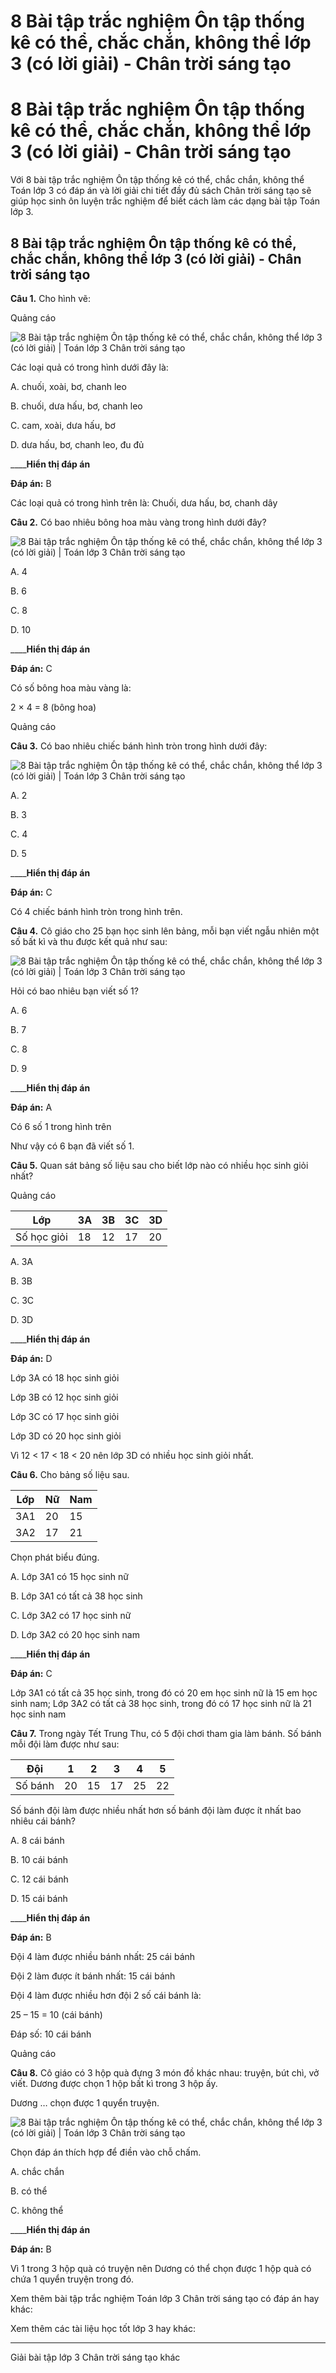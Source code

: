 # 8 Bài tập trắc nghiệm Ôn tập thống kê có thể, chắc chắn, không thể lớp 3 (có lời giải) - Chân trời sáng tạo

# 8 Bài tập trắc nghiệm Ôn tập thống kê có thể, chắc chắn, không thể lớp 3 (có lời giải) - Chân trời sáng tạo

Với 8 bài tập trắc nghiệm Ôn tập thống kê có thể, chắc chắn, không thể Toán lớp 3 có đáp án và lời giải chi tiết đầy đủ sách Chân trời sáng tạo sẽ giúp học sinh ôn luyện trắc nghiệm để biết cách làm các dạng bài tập Toán lớp 3.

## 8 Bài tập trắc nghiệm Ôn tập thống kê có thể, chắc chắn, không thể lớp 3 (có lời giải) - Chân trời sáng tạo

**Câu 1.** Cho hình vẽ: 

Quảng cáo

![8 Bài tập trắc nghiệm Ôn tập thống kê có thể, chắc chắn, không thể lớp 3 \(có lời giải\) | Toán lớp 3 Chân trời sáng tạo](https://vietjack.com/toan-3-ct/images/trac-nghiem-on-tap-thong-ke-co-the-chac-chan-khong-the-244841.PNG)

Các loại quả có trong hình dưới đây là:

A. chuối, xoài, bơ, chanh leo

B. chuối, dưa hấu, bơ, chanh leo

C. cam, xoài, dưa hấu, bơ

D. dưa hấu, bơ, chanh leo, đu đủ

____**Hiển thị đáp án**

**Đáp án:** B

Các loại quả có trong hình trên là: Chuối, dưa hấu, bơ, chanh dây

**Câu 2.** Có bao nhiêu bông hoa màu vàng trong hình dưới đây?

![8 Bài tập trắc nghiệm Ôn tập thống kê có thể, chắc chắn, không thể lớp 3 \(có lời giải\) | Toán lớp 3 Chân trời sáng tạo](https://vietjack.com/toan-3-ct/images/trac-nghiem-on-tap-thong-ke-co-the-chac-chan-khong-the-244842.PNG)

A. 4

B. 6

C. 8

D. 10

____**Hiển thị đáp án**

**Đáp án:** C

Có số bông hoa màu vàng là: 

2 × 4 = 8 (bông hoa)

Quảng cáo

**Câu 3.** Có bao nhiêu chiếc bánh hình tròn trong hình dưới đây:

![8 Bài tập trắc nghiệm Ôn tập thống kê có thể, chắc chắn, không thể lớp 3 \(có lời giải\) | Toán lớp 3 Chân trời sáng tạo](https://vietjack.com/toan-3-ct/images/trac-nghiem-on-tap-thong-ke-co-the-chac-chan-khong-the-244843.PNG)

A. 2

B. 3

C. 4

D. 5

____**Hiển thị đáp án**

**Đáp án:** C

Có 4 chiếc bánh hình tròn trong hình trên.

**Câu 4.** Cô giáo cho 25 bạn học sinh lên bảng, mỗi bạn viết ngẫu nhiên một số bất kì và thu được kết quả như sau:

![8 Bài tập trắc nghiệm Ôn tập thống kê có thể, chắc chắn, không thể lớp 3 \(có lời giải\) | Toán lớp 3 Chân trời sáng tạo](https://vietjack.com/toan-3-ct/images/trac-nghiem-on-tap-thong-ke-co-the-chac-chan-khong-the-244844.PNG)

Hỏi có bao nhiêu bạn viết số 1?

A. 6

B. 7

C. 8

D. 9

____**Hiển thị đáp án**

**Đáp án:** A

Có 6 số 1 trong hình trên

Như vậy có 6 bạn đã viết số 1. 

**Câu 5.** Quan sát bảng số liệu sau cho biết lớp nào có nhiều học sinh giỏi nhất?

Quảng cáo

Lớp |  3A |  3B |  3C |  3D  
---|---|---|---|---  
Số học giỏi |  18 |  12 |  17 |  20  
  
A. 3A

B. 3B

C. 3C

D. 3D

____**Hiển thị đáp án**

**Đáp án:** D

Lớp 3A có 18 học sinh giỏi

Lớp 3B có 12 học sinh giỏi

Lớp 3C có 17 học sinh giỏi

Lớp 3D có 20 học sinh giỏi

Vì 12 < 17 < 18 < 20 nên lớp 3D có nhiều học sinh giỏi nhất.

**Câu 6.** Cho bảng số liệu sau. 

**Lớp** |  **Nữ** |  **Nam**  
---|---|---  
3A1 |  20 |  15  
3A2 |  17 |  21  
  
Chọn phát biểu đúng.

A. Lớp 3A1 có 15 học sinh nữ

B. Lớp 3A1 có tất cả 38 học sinh

C. Lớp 3A2 có 17 học sinh nữ

D. Lớp 3A2 có 20 học sinh nam

____**Hiển thị đáp án**

**Đáp án:** C

Lớp 3A1 có tất cả 35 học sinh, trong đó có 20 em học sinh nữ là 15 em học sinh nam; Lớp 3A2 có tất cả 38 học sinh, trong đó có 17 học sinh nữ là 21 học sinh nam

**Câu 7.** Trong ngày Tết Trung Thu, có 5 đội chơi tham gia làm bánh. Số bánh mỗi đội làm được như sau:

Đội |  1 |  2 |  3 |  4 |  5  
---|---|---|---|---|---  
Số bánh |  20 |  15 |  17 |  25 |  22  
  
Số bánh đội làm được nhiều nhất hơn số bánh đội làm được ít nhất bao nhiêu cái bánh?

A. 8 cái bánh

B. 10 cái bánh

C. 12 cái bánh

D. 15 cái bánh

____**Hiển thị đáp án**

**Đáp án:** B

Đội 4 làm được nhiều bánh nhất: 25 cái bánh

Đội 2 làm được ít bánh nhất: 15 cái bánh

Đội 4 làm được nhiều hơn đội 2 số cái bánh là:

25 – 15 = 10 (cái bánh)

Đáp số: 10 cái bánh

Quảng cáo

**Câu 8.** Cô giáo có 3 hộp quà đựng 3 món đồ khác nhau: truyện, bút chì, vở viết. Dương được chọn 1 hộp bất kì trong 3 hộp ấy.

Dương … chọn được 1 quyển truyện.

![8 Bài tập trắc nghiệm Ôn tập thống kê có thể, chắc chắn, không thể lớp 3 \(có lời giải\) | Toán lớp 3 Chân trời sáng tạo](https://vietjack.com/toan-3-ct/images/trac-nghiem-on-tap-thong-ke-co-the-chac-chan-khong-the-244845.PNG)

Chọn đáp án thích hợp để điền vào chỗ chấm.

A. chắc chắn

B. có thể

C. không thể

____**Hiển thị đáp án**

**Đáp án:** B

Vì 1 trong 3 hộp quà có truyện nên Dương có thể chọn được 1 hộp quà có chứa 1 quyển truyện trong đó.

Xem thêm bài tập trắc nghiệm Toán lớp 3 Chân trời sáng tạo có đáp án hay khác:

Xem thêm các tài liệu học tốt lớp 3 hay khác:

* * *

Giải bài tập lớp 3 Chân trời sáng tạo khác
